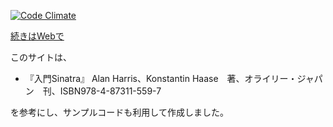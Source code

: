 [![Code Climate](https://codeclimate.com/github/furu/my_site/badges/gpa.svg)](https://codeclimate.com/github/furu/my_site)

[続きはWebで](http://tfrkd.org)

このサイトは、

* 『入門Sinatra』 Alan Harris、Konstantin Haase　著、オライリー・ジャパン　刊、ISBN978-4-87311-559-7

を参考にし、サンプルコードも利用して作成しました。
